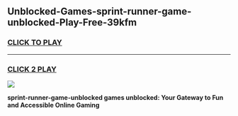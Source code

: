 
## Unblocked-Games-sprint-runner-game-unblocked-Play-Free-39kfm
<h3>
<a href="https://premium76.site?title=sprint-runner-game-unblocked&ref=10A">CLICK TO PLAY</a></h3>
<hr>

<h3>
<a href="https://premium76.site?title=sprint-runner-game-unblocked&ref=10A">CLICK 2 PLAY</a>
  
</h3>

<a href="https://premium76.site?title=sprint-runner-game-unblocked&ref=10A"><img src="https://clearcache.store/games.png"></a>


**sprint-runner-game-unblocked games unblocked: Your Gateway to Fun and Accessible Online Gaming**
